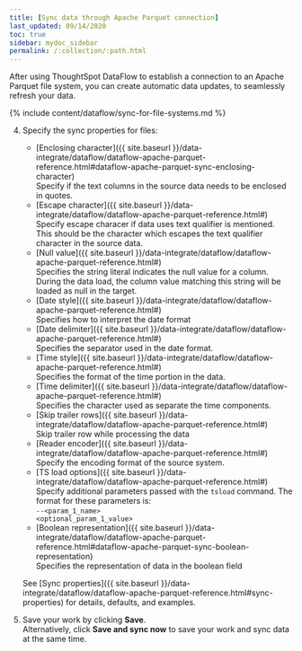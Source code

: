```yaml
---
title: [Sync data through Apache Parquet connection]
last_updated: 09/14/2020
toc: true
sidebar: mydoc_sidebar
permalink: /:collection/:path.html
---
```

After using ThoughtSpot DataFlow to establish a connection to an Apache Parquet file system, you can create automatic data updates, to seamlessly refresh your data.

{% include content/dataflow/sync-for-file-systems.md %}

4. Specify the sync properties for files:

   * [Enclosing character]({{ site.baseurl }}/data-integrate/dataflow/dataflow-apache-parquet-reference.html#dataflow-apache-parquet-sync-enclosing-character)<br/>Specify if the text columns in the source data needs to be enclosed in quotes.
   * [Escape character]({{ site.baseurl }}/data-integrate/dataflow/dataflow-apache-parquet-reference.html#)<br/>Specify escape characer if data uses text qualifier is mentioned. This should be the character which escapes the text qualifier character in the source data.
   * [Null value]({{ site.baseurl }}/data-integrate/dataflow/dataflow-apache-parquet-reference.html#)<br/>Specifies the string literal indicates the null value for a column. During the data load, the column value matching this string will be loaded as null in the target.
   * [Date style]({{ site.baseurl }}/data-integrate/dataflow/dataflow-apache-parquet-reference.html#)<br/>Specifies how to interpret the date format
   * [Date delimiter]({{ site.baseurl }}/data-integrate/dataflow/dataflow-apache-parquet-reference.html#)<br/>Specifies the separator used in the date format.
   * [Time style]({{ site.baseurl }}/data-integrate/dataflow/dataflow-apache-parquet-reference.html#)<br/>Specifies the format of the time portion in the data.
   * [Time delimiter]({{ site.baseurl }}/data-integrate/dataflow/dataflow-apache-parquet-reference.html#)<br/>Specifies the character used as separate the time components.
   * [Skip trailer rows]({{ site.baseurl }}/data-integrate/dataflow/dataflow-apache-parquet-reference.html#)<br/>Skip trailer row while processing the data
   * [Reader encoder]({{ site.baseurl }}/data-integrate/dataflow/dataflow-apache-parquet-reference.html#)<br/>Specify the encoding format of the source system.
   * [TS load options]({{ site.baseurl }}/data-integrate/dataflow/dataflow-apache-parquet-reference.html#)<br/>Specify additional parameters passed with the <code>tsload</code> command. The format for these parameters is:<br/><code>--&lt;param_1_name&gt; &lt;optional_param_1_value&gt;</code>
   * [Boolean representation]({{ site.baseurl }}/data-integrate/dataflow/dataflow-apache-parquet-reference.html#dataflow-apache-parquet-sync-boolean-representation)<br/>Specifies the representation of data in the boolean field

   See [Sync properties]({{ site.baseurl }}/data-integrate/dataflow/dataflow-apache-parquet-reference.html#sync-properties) for details, defaults, and examples.

5. Save your work by clicking **Save**.<br/>Alternatively, click **Save and sync now** to save your work and sync data at the same time.
